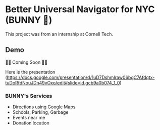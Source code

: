 # Better Universal Navigator for NYC (BUNNY 🐇)

This project was from an internship at Cornell Tech. 

## Demo
🚀🚀 Coming Soon 🚀🚀

Here is the presentation (https://docs.google.com/presentation/d/1uD7DshmIraw06bgC7Afdqtx-tuDoRfdNouJDn49vOxo/edit#slide=id.gcb9a0b074_1_0)

### BUNNY's Services 
- Directions using Google Maps
- Schools, Parking, Garbage 
- Events near me
- Donation location
